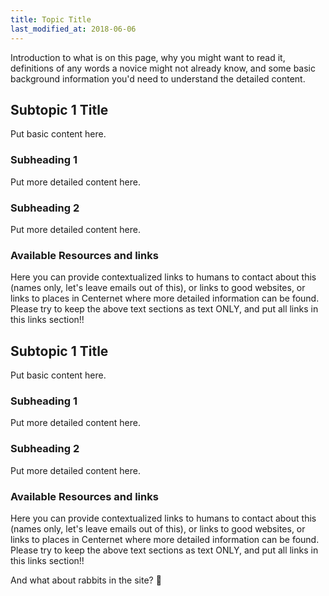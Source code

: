 ```yaml
---
title: Topic Title
last_modified_at: 2018-06-06
---
```


Introduction to what is on this page, why you might want to read it, definitions of any words a novice might not already know, and some basic background information you'd need to understand the detailed content.  

## Subtopic 1 Title
Put basic content here.

### Subheading 1
Put more detailed content here.

### Subheading 2
Put more detailed content here.

### Available Resources and links
Here you can provide contextualized links to humans to contact about this (names only, let's leave emails out of this), or links to good websites, or links to places in Centernet where more detailed information can be found.  Please try to keep the above text sections as text ONLY, and put all links in this links section!!


## Subtopic 1 Title
Put basic content here.

### Subheading 1
Put more detailed content here.

### Subheading 2
Put more detailed content here.

### Available Resources and links
Here you can provide contextualized links to humans to contact about this (names only, let's leave emails out of this), or links to good websites, or links to places in Centernet where more detailed information can be found.  Please try to keep the above text sections as text ONLY, and put all links in this links section!!

And what about rabbits in the site?  :rabbit:
